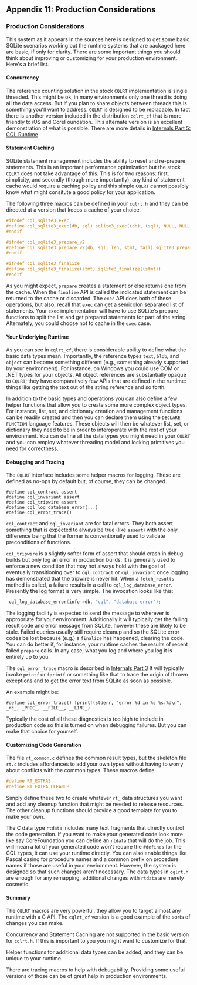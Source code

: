 <!---
-- Copyright (c) Meta Platforms, Inc. and affiliates.
--
-- This source code is licensed under the MIT license found in the
-- LICENSE file in the root directory of this source tree.
-->
## Appendix 11: Production Considerations

### Production Considerations

This system as it appears in the sources here is designed to get some basic SQLite scenarios working but
the runtime systems that are packaged here are basic, if only for clarity.  There are some important
things you should think about improving or customizing for your production environment. Here's a brief list.


#### Concurrency

The reference counting solution in the stock `CQLRT` implementation is single threaded.  This might be ok,
in many environments only one thread is doing all the data access.  But if you plan to share objects
between threads this is something you'll want to address.  `CQLRT` is designed to be replacable.  In fact
there is another version included in the distribution `cqlrt_cf` that is more friendly to iOS and CoreFoundation.
This alternate version is an excellent demonstration of what is possible.  There are more details
in [Internals Part 5: CQL Runtime](developer_guide.html#part-5-cql-runtime)

#### Statement Caching

SQLite statement management includes the ability to reset and re-prepare statements.  This is an
important performance optimization but the stock `CQLRT` does not take advantage of this.  This is
for two reasons:  first, simplicity, and secondly (though more importantly), any kind of statement cache would require
a caching policy and this simple `CQLRT` cannot possibly know what might consitute a good policy
for your application.

The following three macros can be defined in your `cqlrt.h` and they can be directed at a version that
keeps a cache of your choice.

```c
#ifndef cql_sqlite3_exec
#define cql_sqlite3_exec(db, sql) sqlite3_exec((db), (sql), NULL, NULL, NULL)
#endif

#ifndef cql_sqlite3_prepare_v2
#define cql_sqlite3_prepare_v2(db, sql, len, stmt, tail) sqlite3_prepare_v2((db), (sql), (len), (stmt), (tail))
#endif

#ifndef cql_sqlite3_finalize
#define cql_sqlite3_finalize(stmt) sqlite3_finalize((stmt))
#endif
```
As you might expect, `prepare` creates a statement or else returns one from the cache.
When the `finalize` API is called the indicated statement can be returned to the cache or discarded.
The `exec` API does both of these operations, but also, recall that `exec` can get a semicolon
separated list of statements. Your `exec` implementation will have to use SQLite's prepare functions
to split the list and get prepared statements for part of the string.  Alternately, you could choose
not to cache in the `exec` case.

#### Your Underlying Runtime

As you can see in `cqlrt_cf`, there is considerable ability to define what the basic data types mean.  Importantly,
the reference types `text`, `blob`, and `object` can become something different (e.g., something
already supported by your environment).  For instance, on Windows you could use COM or .NET types
for your objects.  All object references are substantially opaque to `CQLRT`; they have comparatively
few APIs that are defined in the runtime:  things like getting the text out of the string reference
and so forth.

In addition to the basic types and operations you can also define a few helper functions that
allow you to create some more complex object types.  For instance, list, set, and dictionary
creation and management functions can be readily created and then you can declare them using
the `DECLARE FUNCTION` language features.  These objects will then be whatever list, set, or
dictionary they need to be in order to interoperate with the rest of your environment.  You can
define all the data types you might need in your `CQLRT` and you can employ whatever
threading model and locking primitives you need for correctness.

#### Debugging and Tracing

The `CQLRT` interface includes some helper macros for logging.  These are defined
as no-ops by default but, of course, they can be changed.

```
#define cql_contract assert
#define cql_invariant assert
#define cql_tripwire assert
#define cql_log_database_error(...)
#define cql_error_trace()
```

`cql_contract` and `cql_invariant` are for fatal errors. They both assert something
that is expected to always be true (like `assert`) with the only difference being that
the former is conventionally used to validate preconditions of functions.

`cql_tripwire` is a slightly softer form of assert that should crash in debug
builds but only log an error in production builds. It is generally used to enforce
a new condition that may not always hold with the goal of eventually transitioning
over to `cql_contract` or `cql_invariant` once logging has demonstrated that the
tripwire is never hit.
When a `fetch_results` method is called, a failure results in a call to `cql_log_database_error`.
Presently the log format is very simple.  The invocation looks like this:

```c
 cql_log_database_error(info->db, "cql", "database error");
```
The logging facility is expected to send the message to wherever is appropriate for your environment.
Additionally it will typically get the failing result code and error message from SQLite, however
these are likely to be stale. Failed queries usually still require cleanup and so the SQLite error
codes be lost because (e.g.) a `finalize` has happened, clearing the code. You can do better if,
for instance, your runtime caches the results of recent failed `prepare` calls. In any case,
what you log and where you log it is entirely up to you.

The `cql_error_trace` macro is described in [Internals Part 3](developer_guide.html#cleanup-and-errors)
It will typically invoke `printf` or `fprintf` or something like that to trace the origin of thrown
exceptions and to get the error text from SQLite as soon as possible.

An example might be:

```
#define cql_error_trace() fprintf(stderr, "error %d in %s %s:%d\n", _rc_, _PROC_, __FILE__, __LINE_)
```
Typically the cost of all these diagnostics is too high to include in production code so this is
turned on when debugging failures.  But you can make that choice for yourself.

#### Customizing Code Generation

The file `rt_common.c` defines the common result types, but the skeleton file `rt.c`
includes affordances to add your own types without having to worry about conflicts with the
common types.  These macros define

```c
#define RT_EXTRAS
#define RT_EXTRA_CLEANUP
```

Simply define these two to create whatever `rt_` data structures you want and add any
cleanup function that might be needed to release resources.  The other cleanup
functions should provide a good template for you to make your own.

The C data type `rtdata` includes many text fragments that directly control the
code generation.  If you want to make your generated code look more like say
CoreFoundation you can define an `rtdata` that will do the job.  This will mean
a lot of your generated code won't require the `#defines` for the CQL types,
it can use your runtime directly.  You can also enable things like Pascal casing
for procedure names and a common prefix on procedure names if those are useful
in your environment.  However, the system is designed so that such changes
aren't necessary.  The data types in `cqlrt.h` are enough for any remapping,
additional changes with `rtdata` are merely cosmetic.

#### Summary

The `CQLRT` macros are very powerful, they allow you to target almost any
runtime with a C API.  The `cqlrt_cf` version is a good example of the
sorts of changes you can make.

Concurrency and Statement Caching are not supported in the basic version
for `cqlrt.h`.  If this is important to you you might want to customize for that.

Helper functions for additional data types can be added, and they can be
unique to your runtime.

There are tracing macros to help with debugability.  Providing some
useful versions of those can be of great help in production environments.

